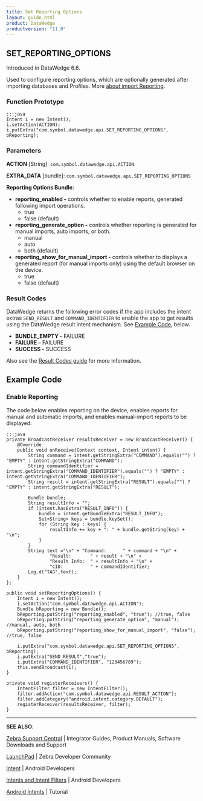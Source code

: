 ```yaml
---
title: Set Reporting Options
layout: guide.html
product: DataWedge
productversion: "11.0"
---
```


## SET_REPORTING_OPTIONS

Introduced in DataWedge 6.6.

Used to configure reporting options, which are optionally generated after importing databases and Profiles. More [about import Reporting](../../settings/#reportingdeprecated).

### Function Prototype

    :::java
    Intent i = new Intent();
    i.setAction(ACTION);
    i.putExtra("com.symbol.datawedge.api.SET_REPORTING_OPTIONS", bReporting);

### Parameters

**ACTION** [String]: `com.symbol.datawedge.api.ACTION`

**EXTRA_DATA** [bundle]: `com.symbol.datawedge.api.SET_REPORTING_OPTIONS`

**Reporting Options Bundle**:

- **reporting_enabled -** controls whether to enable reports, generated following import operations.
  - true
  - false (default)
- **reporting_generate_option -** controls whether reporting is generated for manual imports, auto imports, or both.
  - manual
  - auto
  - both (default)
- **reporting_show_for_manual_import -** controls whether to displays a generated report (for manual imports only) using the default browser on the device.
  - true
  - false (default)

### Result Codes

DataWedge returns the following error codes if the app includes the intent extras `SEND_RESULT` and `COMMAND_IDENTIFIER` to enable the app to get results using the DataWedge result intent mechanism. See [Example Code](#example), below.

- **BUNDLE_EMPTY -** FAILURE
- **FAILURE –** FAILURE
- **SUCCESS -** SUCCESS

Also see the [Result Codes guide](../resultinfo) for more information.

## Example Code

### Enable Reporting

The code below enables reporting on the device, enables reports for manual and automatic imports, and enables manual-import reports to be displayed:

    :::java
    private BroadcastReceiver resultsReceiver = new BroadcastReceiver() {
        @Override
        public void onReceive(Context context, Intent intent) {
            String command = intent.getStringExtra("COMMAND").equals("") ? "EMPTY" : intent.getStringExtra("COMMAND");
            String commandIdentifier = intent.getStringExtra("COMMAND_IDENTIFIER").equals("") ? "EMPTY" : intent.getStringExtra("COMMAND_IDENTIFIER");
            String result = intent.getStringExtra("RESULT").equals("") ? "EMPTY" : intent.getStringExtra("RESULT");

            Bundle bundle;
            String resultInfo = "";
            if (intent.hasExtra("RESULT_INFO")) {
                bundle = intent.getBundleExtra("RESULT_INFO");
                Set<String> keys = bundle.keySet();
                for (String key : keys) {
                    resultInfo += key + ": " + bundle.getString(key) + "\n";
                }
            }
            String text ="\n" + "Command:      " + command + "\n" +
                    "Result:       " + result + "\n" +
                    "Result Info:  " + resultInfo + "\n" +
                    "CID:          " + commandIdentifier;
            Log.d("TAG",text);
        }
    };

    public void setReportingOptions() {
        Intent i = new Intent();
        i.setAction("com.symbol.datawedge.api.ACTION");
        Bundle bReporting = new Bundle();
        bReporting.putString("reporting_enabled", "true"); //true, false
        bReporting.putString("reporting_generate_option", "manual"); //manual, auto, both
        bReporting.putString("reporting_show_for_manual_import", "false"); //true, false

        i.putExtra("com.symbol.datawedge.api.SET_REPORTING_OPTIONS", bReporting);
        i.putExtra("SEND_RESULT","true");
        i.putExtra("COMMAND_IDENTIFIER", "123456789");
        this.sendBroadcast(i);
    }

    private void registerReceivers() {
        IntentFilter filter = new IntentFilter();
        filter.addAction("com.symbol.datawedge.api.RESULT_ACTION");
        filter.addCategory("android.intent.category.DEFAULT");
        registerReceiver(resultsReceiver, filter);
    }

<!-- PRIOR EXAMPLE GIVEN BY ENGINEERING (replaced by above 12/15/17)
	:::java
	Intent i = new Intent();
	i.setAction(ACTION);

	Bundle bReporting = new Bundle();
	bReporting.putString("reporting_enabled", "false"); //true, false
	bReporting.putString("reporting_generate_option", "both"); //manual, auto, both
	bReporting.putString("reporting_show_for_manual_import", "true"); //true, false

	i.putExtra("com.symbol.datawedge.api.SET_REPORTING_OPTIONS", bReporting);
	i.putExtra(ACTION_EXTRA_SEND_RESULT,"true");
	i.putExtra("COMMAND_IDENTIFIER", "123456789");
	this.sendBroadcast(i);

 -->

---

**SEE ALSO**:

[Zebra Support Central](https://www.zebra.com/us/en/support-downloads.html) | Integrator Guides, Product Manuals, Software Downloads and Support

[LaunchPad](https://developer.zebra.com/welcome) | Zebra Developer Community

[Intent](https://developer.android.com/reference/android/content/Intent.html) | Android Developers

[Intents and Intent Filters](http://developer.android.com/guide/components/intents-filters.html) | Android Developers

[Android Intents](http://www.vogella.com/tutorials/AndroidIntent/article.html) | Tutorial
